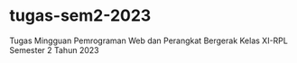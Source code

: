 # tugas-sem2-2023
Tugas Mingguan Pemrograman Web dan Perangkat Bergerak Kelas XI-RPL Semester 2 Tahun 2023
